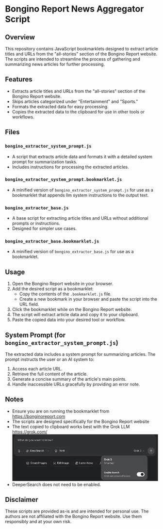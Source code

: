# Bongino Report News Aggregator Script

## Overview
This repository contains JavaScript bookmarklets designed to extract article titles and URLs from the "all-stories" section of the Bongino Report website. The scripts are intended to streamline the process of gathering and summarizing news articles for further processing.

## Features
- Extracts article titles and URLs from the "all-stories" section of the Bongino Report website.
- Skips articles categorized under "Entertainment" and "Sports."
- Formats the extracted data for easy processing.
- Copies the extracted data to the clipboard for use in other tools or workflows.

## Files
### `bongino_extractor_system_prompt.js`
- A script that extracts article data and formats it with a detailed system prompt for summarization tasks.
- Includes instructions for processing the extracted articles.

### `bongino_extractor_system_prompt.bookmarklet.js`
- A minified version of `bongino_extractor_system_prompt.js` for use as a bookmarklet that appends llm system instructions to the output text.

### `bongino_extractor_base.js`
- A base script for extracting article titles and URLs without additional prompts or instructions.
- Designed for simpler use cases.

### `bongino_extractor_base.bookmarklet.js`
- A minified version of `bongino_extractor_base.js` for use as a bookmarklet.

## Usage
1. Open the Bongino Report website in your browser.
2. Add the desired script as a bookmarklet:
   - Copy the contents of the `.bookmarklet.js` file.
   - Create a new bookmark in your browser and paste the script into the URL field.
3. Click the bookmarklet while on the Bongino Report website.
4. The script will extract article data and copy it to your clipboard.
5. Paste the copied data into your desired tool or workflow.

## System Prompt (for `bongino_extractor_system_prompt.js`)
The extracted data includes a system prompt for summarizing articles. The prompt instructs the user or an AI system to:
1. Access each article URL.
2. Retrieve the full content of the article.
3. Generate a concise summary of the article's main points.
4. Handle inaccessible URLs gracefully by providing an error note.

## Notes
- Ensure you are on running the bookmarklet from https://bonginoreport.com
- The scripts are designed specifically for the Bongino Report website
- The text copied to clipboard works best with the Grok LLM https://grok.com/ 
![alt text](image.png)
- DeeperSearch does not need to be enabled.

## Disclaimer
These scripts are provided as-is and are intended for personal use. The authors are not affiliated with the Bongino Report website. Use them responsibly and at your own risk.